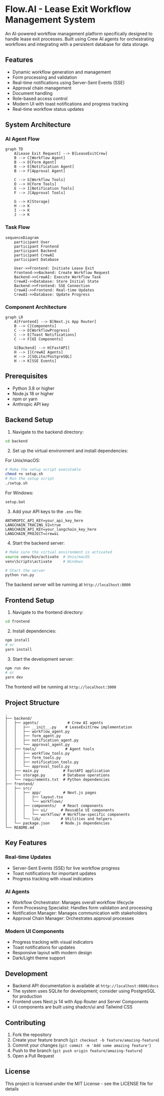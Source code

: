 # Flow.AI - Lease Exit Workflow Management System

An AI-powered workflow management platform specifically designed to handle lease exit processes. Built using Crew AI agents for orchestrating workflows and integrating with a persistent database for data storage.

## Features

- Dynamic workflow generation and management
- Form processing and validation
- Real-time notifications using Server-Sent Events (SSE)
- Approval chain management
- Document handling
- Role-based access control
- Modern UI with toast notifications and progress tracking
- Real-time workflow status updates

## System Architecture

### AI Agent Flow
```mermaid
graph TD
    A[Lease Exit Request] --> B[LeaseExitCrew]
    B --> C[Workflow Agent]
    B --> D[Form Agent]
    B --> E[Notification Agent]
    B --> F[Approval Agent]
    
    C --> G[Workflow Tools]
    D --> H[Form Tools]
    E --> I[Notification Tools]
    F --> J[Approval Tools]
    
    G --> K[Storage]
    H --> K
    I --> K
    J --> K
```

### Task Flow
```mermaid
sequenceDiagram
    participant User
    participant Frontend
    participant Backend
    participant CrewAI
    participant Database

    User->>Frontend: Initiate Lease Exit
    Frontend->>Backend: Create Workflow Request
    Backend->>CrewAI: Execute Workflow Task
    CrewAI->>Database: Store Initial State
    Backend->>Frontend: SSE Connection
    CrewAI->>Frontend: Real-time Updates
    CrewAI->>Database: Update Progress
```

### Component Architecture
```mermaid
graph LR
    A[Frontend] --> B[Next.js App Router]
    B --> C[Components]
    C --> D[WorkflowProgress]
    C --> E[Toast Notifications]
    C --> F[UI Components]
    
    G[Backend] --> H[FastAPI]
    H --> I[CrewAI Agents]
    H --> J[SQLite/PostgreSQL]
    H --> K[SSE Events]
```

## Prerequisites

- Python 3.8 or higher
- Node.js 18 or higher
- npm or yarn
- Anthropic API key

## Backend Setup

1. Navigate to the backend directory:
```bash
cd backend
```

2. Set up the virtual environment and install dependencies:

For Unix/macOS:
```bash
# Make the setup script executable
chmod +x setup.sh
# Run the setup script
./setup.sh
```

For Windows:
```bash
setup.bat
```

3. Add your API keys to the `.env` file:
```
ANTHROPIC_API_KEY=your_api_key_here
LANGCHAIN_TRACING_V2=true
LANGCHAIN_API_KEY=your_langchain_key_here
LANGCHAIN_PROJECT=crewai
```

4. Start the backend server:
```bash
# Make sure the virtual environment is activated
source venv/bin/activate  # Unix/macOS
venv\Scripts\activate     # Windows

# Start the server
python run.py
```

The backend server will be running at `http://localhost:8000`

## Frontend Setup

1. Navigate to the frontend directory:
```bash
cd frontend
```

2. Install dependencies:
```bash
npm install
# or
yarn install
```

3. Start the development server:
```bash
npm run dev
# or
yarn dev
```

The frontend will be running at `http://localhost:3000`

## Project Structure

```
.
├── backend/
│   ├── agents/             # Crew AI agents
│   │   ├── __init__.py    # LeaseExitCrew implementation
│   │   ├── workflow_agent.py
│   │   ├── form_agent.py
│   │   ├── notification_agent.py
│   │   └── approval_agent.py
│   ├── tools/             # Agent tools
│   │   ├── workflow_tools.py
│   │   ├── form_tools.py
│   │   ├── notification_tools.py
│   │   └── approval_tools.py
│   ├── main.py           # FastAPI application
│   ├── storage.py        # Database operations
│   └── requirements.txt  # Python dependencies
├── frontend/
│   ├── src/
│   │   ├── app/          # Next.js pages
│   │   │   ├── layout.tsx
│   │   │   └── workflows/
│   │   ├── components/   # React components
│   │   │   ├── ui/      # Reusable UI components
│   │   │   └── workflow/ # Workflow-specific components
│   │   └── lib/         # Utilities and helpers
│   └── package.json     # Node.js dependencies
└── README.md
```

## Key Features

### Real-time Updates
- Server-Sent Events (SSE) for live workflow progress
- Toast notifications for important updates
- Progress tracking with visual indicators

### AI Agents
- Workflow Orchestrator: Manages overall workflow lifecycle
- Form Processing Specialist: Handles form validation and processing
- Notification Manager: Manages communication with stakeholders
- Approval Chain Manager: Orchestrates approval processes

### Modern UI Components
- Progress tracking with visual indicators
- Toast notifications for updates
- Responsive layout with modern design
- Dark/Light theme support

## Development

- Backend API documentation is available at `http://localhost:8000/docs`
- The system uses SQLite for development; consider using PostgreSQL for production
- Frontend uses Next.js 14 with App Router and Server Components
- UI components are built using shadcn/ui and Tailwind CSS

## Contributing

1. Fork the repository
2. Create your feature branch (`git checkout -b feature/amazing-feature`)
3. Commit your changes (`git commit -m 'Add some amazing feature'`)
4. Push to the branch (`git push origin feature/amazing-feature`)
5. Open a Pull Request

## License

This project is licensed under the MIT License - see the LICENSE file for details 